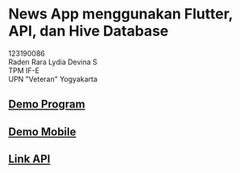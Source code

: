 # News App menggunakan Flutter, API, dan Hive Database <br>
123190086 <br>
Raden Rara Lydia Devina S <br>
TPM IF-E <br>
UPN "Veteran" Yogyakarta <br>
## [Demo Program](https://youtu.be/DRFr0F-7j3g) <br>
## [Demo Mobile](https://youtu.be/Fx72VV2PlbE) <br>
## [Link API](https://newsapi.org/v2/top-headlines?country=id)



